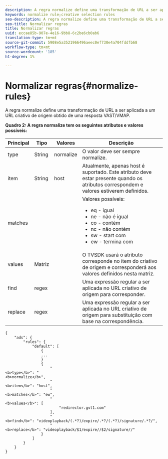 ```yaml
---
description: A regra normalize define uma transformação de URL a ser aplicada a um URL criativo de origem obtido de uma resposta VAST/VMAP.
keywords: normalize rule;creative selection rules
seo-description: A regra normalize define uma transformação de URL a ser aplicada a um URL criativo de origem obtido de uma resposta VAST/VMAP.
seo-title: Normalizar regras
title: Normalizar regras
uuid: eccae85b-907e-4e16-9bb8-6c2be6cb0ab6
translation-type: tm+mt
source-git-commit: 5908e5a3521966496aeec0ef730e4a704fddfb68
workflow-type: tm+mt
source-wordcount: '185'
ht-degree: 1%

---
```



# Normalizar regras{#normalize-rules}

A regra normalize define uma transformação de URL a ser aplicada a um URL criativo de origem obtido de uma resposta VAST/VMAP.

**Quadro 2: A regra normalize tem os seguintes atributos e valores possíveis:**

<table id="table_ljp_tgx_hz">  
 <thead> 
  <tr> 
   <th class="entry"> Principal</th> 
   <th class="entry"> Tipo</th> 
   <th class="entry"> Valores</th> 
   <th class="entry"> Descrição</th> 
  </tr> 
 </thead>
 <tbody> 
  <tr> 
   <td><span class="codeph"> type</span></td> 
   <td><span class="codeph"> String</span></td> 
   <td><span class="codeph"> normalize</span></td> 
   <td>O valor deve ser sempre <span class="codeph"> normalize</span>.</td> 
  </tr> 
  <tr> 
   <td><span class="codeph"> item</span></td> 
   <td><span class="codeph"> String</span></td> 
   <td><span class="codeph"> host</span></td> 
   <td>Atualmente, apenas <span class="codeph"> host</span> é suportado. Este atributo deve estar presente quando os atributos <span class="codeph"> correspondem</span> e <span class="codeph"> valores</span> estiverem definidos.</td> 
  </tr> 
  <tr> 
   <td><span class="codeph"> matches</span></td> 
   <td></td> 
   <td></td> 
   <td>Valores possíveis:
    <ul id="ul_tnf_2hx_hz"> 
     <li><span class="codeph"> eq</span> - igual</li> 
     <li><span class="codeph"> ne</span> - não é igual</li> 
     <li><span class="codeph"> co</span> - contém</li> 
     <li><span class="codeph"> nc</span> - não contém</li> 
     <li><span class="codeph"> sw</span> - start com</li> 
     <li><span class="codeph"> ew</span>  - termina com</li> 
    </ul></td> 
  </tr> 
  <tr> 
   <td><span class="codeph"> values</span></td> 
   <td><span class="codeph"> Matriz</span></td> 
   <td></td> 
   <td>O TVSDK usará o atributo <span class="codeph"> corresponde</span> no <span class="codeph"> item</span> do criativo de origem e corresponderá aos valores definidos nesta matriz.</td> 
  </tr> 
  <tr> 
   <td><span class="codeph"> find</span></td> 
   <td><span class="codeph"> regex</span></td> 
   <td></td> 
   <td> Uma expressão regular a ser aplicada no URL criativo de origem para corresponder.</td> 
  </tr> 
  <tr> 
   <td><span class="codeph"> replace</span></td> 
   <td><span class="codeph"> regex</span></td> 
   <td></td> 
   <td> Uma expressão regular a ser aplicada no URL criativo de origem para substituição com base na correspondência.</td> 
  </tr> 
 </tbody> 
</table>

```
{
    "ads": {
        "rules": {
            "default": [
                {
                ...
                }
                {
                    "
<b>type</b>": "
<b>normalize</b>",
                    "
<b>item</b>": "host",
                    "
<b>matches</b>": "ew",
                    "
<b>values</b>": [
                        "redirector.gvt1.com"
                    ],
                    "
<b>find</b>": "videoplayback/(.*?)/expire/.*?/(.*?)/signature/.*?/",
                    "
<b>replace</b>": "videoplayback/$1/expire//$2/signature//"
                }                
            ]
        }
    }
}
```

